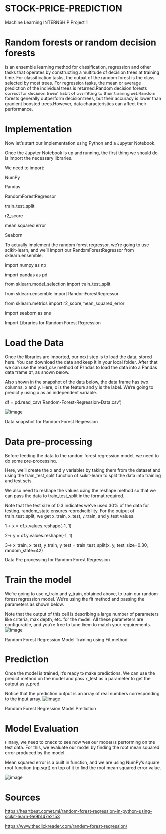 # STOCK-PRICE-PREDICTION
Machine Learning INTERNSHIP
Project 1


# Random forests or random decision forests
is an ensemble learning method for classification, regression and other tasks that operates by constructing a multitude of decision trees at training time. For classification tasks, the output of the random forest is the class selected by most trees. For regression tasks, the mean or average prediction of the individual trees is returned.Random decision forests correct for decision trees' habit of overfitting to their training set.Random forests generally outperform decision trees, but their accuracy is lower than gradient boosted trees.However, data characteristics can affect their performance.


# Implementation
Now let’s start our implementation using Python and a Jupyter Notebook.

Once the Jupyter Notebook is up and running, the first thing we should do is import the necessary libraries.

We need to import:

NumPy

Pandas

RandomForestRegressor

train_test_split

r2_score

mean squared error

Seaborn

To actually implement the random forest regressor, we’re going to use scikit-learn, and we’ll import our RandomForestRegressor from sklearn.ensemble.

import numpy as np

import pandas as pd

from sklearn.model_selection import train_test_split

from sklearn.ensemble import RandomForestRegressor

from sklearn.metrics import r2_score,mean_squared_error

import seaborn as sns

Import Libraries for Random Forest Regression

# Load the Data
Once the libraries are imported, our next step is to load the data, stored here. You can download the data and keep it in your local folder. After that we can use the read_csv method of Pandas to load the data into a Pandas data frame df, as shown below.

Also shown in the snapshot of the data below, the data frame has two columns, x and y. Here, x is the feature and y is the label. We’re going to predict y using x as an independent variable.

df = pd.read_csv(‘Random-Forest-Regression-Data.csv’)

![image](https://user-images.githubusercontent.com/91394241/217531933-18d681cb-cfe8-40fb-b991-eb20b4470c5e.png)


Data snapshot for Random Forest Regression

# Data pre-processing

Before feeding the data to the random forest regression model, we need to do some pre-processing.

Here, we’ll create the x and y variables by taking them from the dataset and using the train_test_split function of scikit-learn to split the data into training and test sets.

We also need to reshape the values using the reshape method so that we can pass the data to train_test_split in the format required.

Note that the test size of 0.3 indicates we’ve used 30% of the data for testing. random_state ensures reproducibility. For the output of train_test_split, we get x_train, x_test, y_train, and y_test values.

1->    x = df.x.values.reshape(-1, 1)

2->   y = df.y.values.reshape(-1, 1)

3->   x_train, x_test, y_train, y_test = train_test_split(x, y, test_size=0.30, random_state=42)


Data Pre processing for Random Forest Regression
# Train the model
We’re going to use x_train and y_train, obtained above, to train our random forest regression model. We’re using the fit method and passing the parameters as shown below.

Note that the output of this cell is describing a large number of parameters like criteria, max depth, etc. for the model. All these parameters are configurable, and you’re free to tune them to match your requirements.
![image](https://user-images.githubusercontent.com/91394241/217531796-d275a53f-8cc2-4694-a481-19d42ca86eff.png)


Random Forest Regression Model Training using Fit method

# Prediction
Once the model is trained, it’s ready to make predictions. We can use the predict method on the model and pass x_test as a parameter to get the output as y_pred.

Notice that the prediction output is an array of real numbers corresponding to the input array.
![image](https://user-images.githubusercontent.com/91394241/217531714-c2a4767d-241b-46e5-b882-1754a8fb4506.png)



Random Forest Regression Model Prediction

# Model Evaluation
Finally, we need to check to see how well our model is performing on the test data. For this, we evaluate our model by finding the root mean squared error produced by the model.

Mean squared error is a built in function, and we are using NumPy’s square root function (np.sqrt) on top of it to find the root mean squared error value.



![image](https://user-images.githubusercontent.com/91394241/217531564-83d5a893-1ba3-4eae-827a-671e9de9db69.png)





# Sources
https://heartbeat.comet.ml/random-forest-regression-in-python-using-scikit-learn-9e9b147e2153

https://www.theclickreader.com/random-forest-regression/
